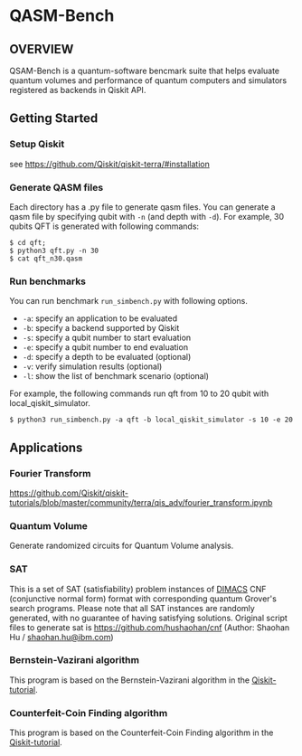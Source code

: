 # QASM-Bench

## OVERVIEW

QSAM-Bench is a quantum-software bencmark suite that helps evaluate quantum volumes and performance of quantum computers and simulators registered as backends in Qiskit API.

## Getting Started

### Setup Qiskit

see https://github.com/Qiskit/qiskit-terra/#installation

### Generate QASM files

Each directory has a .py file to generate qasm files.
You can generate a qasm file by specifying qubit with `-n` (and depth with `-d`).
For example, 30 qubits QFT is generated with following commands:

```
$ cd qft;
$ python3 qft.py -n 30
$ cat qft_n30.qasm
```

### Run benchmarks

You can run benchmark `run_simbench.py` with following options.

- `-a`: specify an application to be evaluated
- `-b`: specify a backend supported by Qiskit
- `-s`: specify a qubit number to start evaluation
- `-e`: specify a qubit number to end evaluation
- `-d`: specify a depth to be evaluated (optional)
- `-v`: verify simulation results (optional)
- `-l`: show the list of benchmark scenario (optional)

For example, the following commands run qft from 10 to 20 qubit with local_qiskit_simulator.

```
$ python3 run_simbench.py -a qft -b local_qiskit_simulator -s 10 -e 20
```

## Applications

### Fourier Transform

https://github.com/Qiskit/qiskit-tutorials/blob/master/community/terra/qis_adv/fourier_transform.ipynb

### Quantum Volume

Generate randomized circuits for Quantum Volume analysis.

### SAT

This is a set of SAT (satisfiability) problem instances of [DIMACS](http://people.sc.fsu.edu/~jburkardt/data/cnf/cnf.html) CNF (conjunctive normal form) format with corresponding quantum Grover's search programs. Please note that all SAT instances are randomly generated, with no guarantee of having satisfying solutions.
Original script files to generate sat is https://github.com/hushaohan/cnf (Author: Shaohan Hu / shaohan.hu@ibm.com)

### Bernstein-Vazirani algorithm

This program is based on the Bernstein-Vazirani algorithm in the [Qiskit-tutorial](https://nbviewer.jupyter.org/github/Qiskit/qiskit-tutorial/blob/stable/index.ipynb).

### Counterfeit-Coin Finding algorithm

This program is based on the Counterfeit-Coin Finding algorithm in the [Qiskit-tutorial](https://nbviewer.jupyter.org/github/Qiskit/qiskit-tutorial/blob/stable/index.ipynb).
